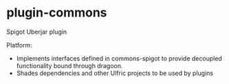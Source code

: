 # plugin-commons
Spigot Uberjar plugin

Platform:
- Implements interfaces defined in commons-spigot to provide decoupled functionality bound through dragoon.
- Shades dependencies and other Ulfric projects to be used by plugins
